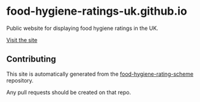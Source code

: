# food-hygiene-ratings-uk.github.io

Public website for displaying food hygiene ratings in the UK.

[Visit the site](https://food-hygiene-ratings-uk.github.io)


## Contributing

This site is automatically generated from the [food-hygiene-rating-scheme](https://github.com/food-hygiene-ratings-uk/food-hygiene-rating-scheme/) repository.

Any pull requests should be created on that repo.
